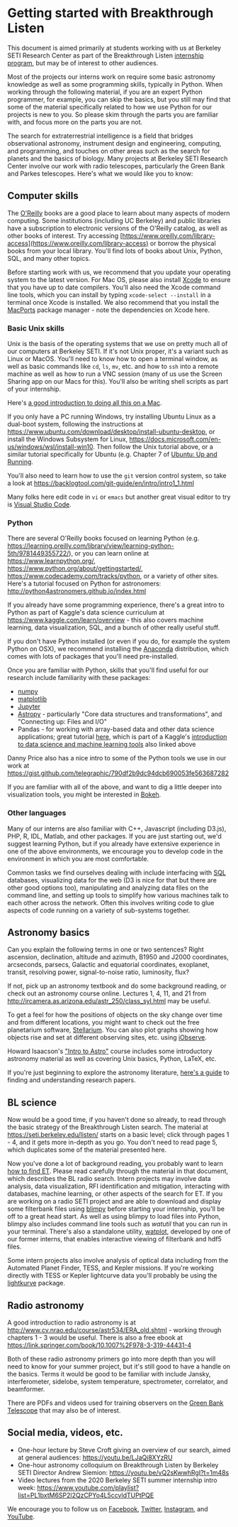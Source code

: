 # Getting started with Breakthrough Listen

This document is aimed primarily at students working with us at Berkeley SETI Research Center as part of the Breakthrough Listen [internship program](https://seti.berkeley.edu/Internship.html), but may be of interest to other audiences.

Most of the projects our interns work on require some basic astronomy knowledge as well as some programming skills, typically in Python. When working through the following material, if you are an expert Python programmer, for example, you can skip the basics, but you still may find that some of the material specifically related to how we use Python for our projects is new to you. So please skim through the parts you are familiar with, and focus more on the parts you are not.

The search for extraterrestrial intelligence is a field that bridges observational astronomy, instrument design and engineering, computing, and programming, and touches on other areas such as the search for planets and the basics of biology. Many projects at Berkeley SETI Research Center involve our work with radio telescopes, particularly the Green Bank and Parkes telescopes. Here's what we would like you to know:

## Computer skills

The [O'Reilly](https://www.oreilly.com/) books are a good place to learn about many aspects of modern computing. Some institutions (including UC Berkeley) and public libraries have a subscription to electronic versions of the O'Reilly catalog, as well as other books of interest. Try accessing [https://www.oreilly.com/library-access](https://www.oreilly.com/library-access) or borrow the physical books from your local library. You'll find lots of books about Unix, Python, SQL, and many other topics.

Before starting work with us, we recommend that you update your operating system to the latest version. For Mac OS, please also install [Xcode](https://developer.apple.com/xcode/) to ensure that you have up to date compilers. You'll also need the Xcode command line tools, which you can install by typing ``xcode-select --install`` in a terminal once Xcode is installed. We also recommend that you install the [MacPorts](https://www.macports.org/install.php) package manager - note the dependencies on Xcode here. 

### Basic Unix skills

Unix is the basis of the operating systems that we use on pretty much all of our computers at Berkeley SETI. If it's not Unix proper, it's a variant such as Linux or MacOS. You'll need to know how to open a terminal window, as well as basic commands like `cd`, `ls`, `mv`, etc. and how to `ssh` into a remote machine as well as how to run a VNC session (many of us use the Screen Sharing app on our Macs for this). You'll also be writing shell scripts as part of your internship.

Here's [a good introduction to doing all this on a Mac](https://developer.apple.com/library/content/documentation/OpenSource/Conceptual/ShellScripting/Introduction/Introduction.html#//apple_ref/doc/uid/TP40004268-TP40003516-SW1).

If you only have a PC running Windows, try installing Ubuntu Linux as a dual-boot system, following the instructions at https://www.ubuntu.com/download/desktop/install-ubuntu-desktop, or install the Windows Subsystem for Linux, https://docs.microsoft.com/en-us/windows/wsl/install-win10. Then follow the Unix tutorial above, or a similar tutorial specifically for Ubuntu (e.g. Chapter 7 of [Ubuntu: Up and Running]([https://learning.oreilly.com/library/view/ubuntu-up-and/9781449382827/](https://learning.oreilly.com/library/view/ubuntu-up-and/9781449382827/)).

You'll also need to learn how to use the `git` version control system, so take a look at https://backlogtool.com/git-guide/en/intro/intro1_1.html

Many folks here edit code in `vi` or `emacs` but another great visual editor to try is [Visual Studio Code](https://code.visualstudio.com/).

### Python

There are several O'Reilly books focused on learning Python (e.g. https://learning.oreilly.com/library/view/learning-python-5th/9781449355722/), or you can learn online at https://www.learnpython.org/, https://www.python.org/about/gettingstarted/, https://www.codecademy.com/tracks/python, or a variety of other sites. Here's a tutorial focused on Python for astronomers: http://python4astronomers.github.io/index.html

If you already have some programming experience, there's a great intro to Python as part of Kaggle's data science curriculum at https://www.kaggle.com/learn/overview - this also covers machine learning, data visualization, SQL, and a bunch of other really useful stuff.

If you don't have Python installed (or even if you do, for example the system Python on OSX), we recommend installing the [Anaconda](https://www.continuum.io/downloads) distribution, which comes with lots of packages that you'll need pre-installed.

Once you are familiar with Python, skills that you'll find useful for our research include familiarity with these packages:
* [numpy](https://docs.scipy.org/doc/numpy/user/index.html)
* [matplotlib](http://matplotlib.org/)
* [Jupyter](http://jupyter.org/)
* [Astropy](http://docs.astropy.org/en/stable/) - particularly "Core data structures and transformations", and "Connecting up: Files and I/O"
* Pandas - for working with array-based data and other data science applications; great tutorial [here](https://www.kaggle.com/learn/pandas), which is part of a Kaggle's [introduction to data science and machine learning tools](https://www.kaggle.com/learn/overview) also linked above

Danny Price also has a nice intro to some of the Python tools we use in our work at https://gist.github.com/telegraphic/790df2b9dc94dcb690053fe563687282

If you are familiar with all of the above, and want to dig a little deeper into visualization tools, you might be interested in [Bokeh](http://bokeh.pydata.org/en/latest/).

### Other languages

Many of our interns are also familiar with C++, Javascript (including D3.js), PHP, R, IDL, Matlab, and other packages. If you are just starting out, we'd suggest learning Python, but if you already have extensive experience in one of the above environments, we encourage you to develop code in the environment in which you are most comfortable.

Common tasks we find ourselves dealing with include interfacing with [SQL](https://www.kaggle.com/learn/intro-to-sql) databases, visualizing data for the web (D3 is nice for that but there are other good options too), manipulating and analyzing data files on the command line, and setting up tools to simplify how various machines talk to each other across the network. Often this involves writing code to glue aspects of code running on a variety of sub-systems together.

## Astronomy basics

Can you explain the following terms in one or two sentences? Right ascension, declination, altitude and azimuth, B1950 and J2000 coordinates, arcseconds, parsecs, Galactic and equatorial coordinates, exoplanet, transit, resolving power, signal-to-noise ratio, luminosity, flux?

If not, pick up an astronomy textbook and do some background reading, or check out an astronomy course online. Lectures 1, 4, 11, and 21 from http://ircamera.as.arizona.edu/astr_250/class_syl.html may be useful.

To get a feel for how the positions of objects on the sky change over time and from different locations, you might want to check out the free planetarium software, [Stellarium](https://stellarium.org/). You can also plot graphs showing how objects rise and set at different observing sites, etc. using [iObserve](https://www.arcsecond.io/iobserve).

Howard Isaacson's ["Intro to Astro"](https://github.com/howardisaacson/Intro-to-Astro-2020) course includes some introductory astronomy material as well as covering Unix basics, Python, LaTeX, etc.

If you're just beginning to explore the astronomy literature, [here's a guide](https://arxiv.org/pdf/2006.12566.pdf) to finding and understanding research papers.

## BL science

Now would be a good time, if you haven't done so already, to read through the basic strategy of the Breakthrough Listen search. The material at https://seti.berkeley.edu/listen/ starts on a basic level; click through pages 1 - 4, and it gets more in-depth as you go. You don't need to read page 5, which duplicates some of the material presented here.

Now you've done a lot of background reading, you probably want to learn [how to find ET](https://github.com/UCBerkeleySETI/breakthrough/blob/master/GBT/README.md). Please read carefully through the material in that document, which describes the BL radio search. Intern projects may involve data analysis, data visualization, RFI identification and mitigation, interacting with databases, machine learning, or other aspects of the search for ET. If you are working on a radio SETI project and are able to download and display some filterbank files using [blimpy](https://github.com/UCBerkeleySETI/blimpy) before starting your internship, you'll be off to a great head start. As well as using blimpy to load files into Python, blimpy also includes command line tools such as _watutil_ that you can run in your terminal. There's also a standalone utility, [watplot](https://github.com/sxyu/watplot), developed by one of our former interns, that enables interactive viewing of filterbank and hdf5 files.

Some intern projects also involve analysis of optical data including from the Automated Planet Finder, TESS, and Kepler missions. If you're working directly with TESS or Kepler lightcurve data you'll probably be using the [lightkurve](https://docs.lightkurve.org/quickstart.html) package.

## Radio astronomy

A good introduction to radio astronomy is at http://www.cv.nrao.edu/course/astr534/ERA_old.shtml - working through chapters 1 - 3 would be useful. There is also a free ebook at https://link.springer.com/book/10.1007%2F978-3-319-44431-4

Both of these radio astronomy primers go into more depth than you will need to know for your summer project, but it's still good to have a handle on the basics. Terms it would be good to be familiar with include Jansky, interferometer, sidelobe, system temperature, spectrometer, correlator, and beamformer.

There are PDFs and videos used for training observers on the [Green Bank Telescope](https://greenbankobservatory.org/science/gbt-observers/observer-training-videos/) that may also be of interest.

## Social media, videos, etc.

* One-hour lecture by Steve Croft giving an overview of our search, aimed at general audiences: https://youtu.be/LJaQi8XYzRU
* One-hour astronomy colloquium on Breakthrough Listen by Berkeley SETI Director Andrew Siemion: https://youtu.be/vQ2sKwwhRgI?t=1m48s
* Video lectures from the 2020 Berkeley SETI summer internship intro week: https://www.youtube.com/playlist?list=PL1bxtM6SP2l2QzCPYo4L5ccvldTUPtPQE

We encourage you to follow us on [Facebook](http://www.facebook.com/BerkeleySETI), [Twitter](http://twitter.com/berkeleyseti), [Instagram](http://instagram.com/berkeleyseti), and [YouTube](http://youtube.com/berkeleyseti).

